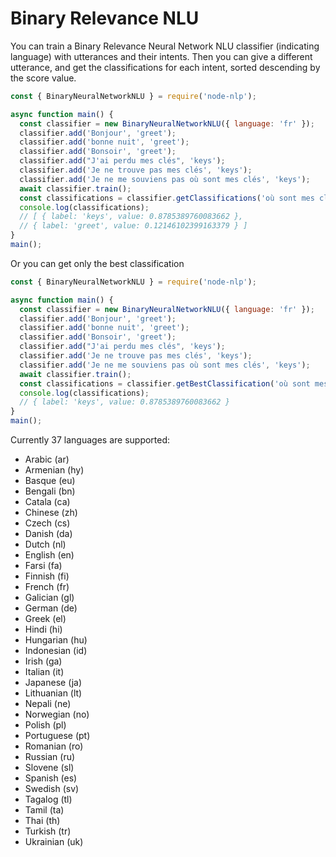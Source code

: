 # Binary Relevance NLU

You can train a Binary Relevance Neural Network NLU classifier (indicating language) with utterances and their intents.
Then you can give a different utterance, and get the classifications for each intent, sorted descending by the score value.

```javascript
const { BinaryNeuralNetworkNLU } = require('node-nlp');

async function main() {
  const classifier = new BinaryNeuralNetworkNLU({ language: 'fr' });
  classifier.add('Bonjour', 'greet');
  classifier.add('bonne nuit', 'greet');
  classifier.add('Bonsoir', 'greet');
  classifier.add("J'ai perdu mes clés", 'keys');
  classifier.add('Je ne trouve pas mes clés', 'keys');
  classifier.add('Je ne me souviens pas où sont mes clés', 'keys');
  await classifier.train();
  const classifications = classifier.getClassifications('où sont mes clés');
  console.log(classifications);
  // [ { label: 'keys', value: 0.8785389760083662 },
  // { label: 'greet', value: 0.12146102399163379 } ]
}
main();
```

Or you can get only the best classification

```javascript
const { BinaryNeuralNetworkNLU } = require('node-nlp');

async function main() {
  const classifier = new BinaryNeuralNetworkNLU({ language: 'fr' });
  classifier.add('Bonjour', 'greet');
  classifier.add('bonne nuit', 'greet');
  classifier.add('Bonsoir', 'greet');
  classifier.add("J'ai perdu mes clés", 'keys');
  classifier.add('Je ne trouve pas mes clés', 'keys');
  classifier.add('Je ne me souviens pas où sont mes clés', 'keys');
  await classifier.train();
  const classifications = classifier.getBestClassification('où sont mes clés');
  console.log(classifications);
  // { label: 'keys', value: 0.8785389760083662 }
}
main();
```

Currently 37 languages are supported:

- Arabic (ar)
- Armenian (hy)
- Basque (eu)
- Bengali (bn)
- Catala (ca)
- Chinese (zh)
- Czech (cs)
- Danish (da)
- Dutch (nl)
- English (en)
- Farsi (fa)
- Finnish (fi)
- French (fr)
- Galician (gl)
- German (de)
- Greek (el)
- Hindi (hi)
- Hungarian (hu)
- Indonesian (id)
- Irish (ga)
- Italian (it)
- Japanese (ja)
- Lithuanian (lt)
- Nepali (ne)
- Norwegian (no)
- Polish (pl)
- Portuguese (pt)
- Romanian (ro)
- Russian (ru)
- Slovene (sl)
- Spanish (es)
- Swedish (sv)
- Tagalog (tl)
- Tamil (ta)
- Thai (th)
- Turkish (tr)
- Ukrainian (uk)
